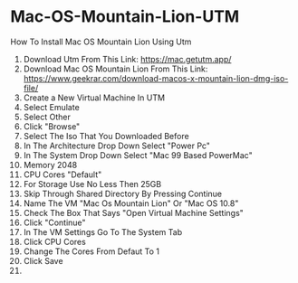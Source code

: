# Mac-OS-Mountain-Lion-UTM
How To Install Mac OS Mountain Lion Using Utm

1. Download Utm From This Link: https://mac.getutm.app/ 
2. Download Mac OS Mountain Lion From This Link: https://www.geekrar.com/download-macos-x-mountain-lion-dmg-iso-file/
3. Create a New Virtual Machine In UTM
4. Select Emulate
5. Select Other
6. Click "Browse"
7. Select The Iso That You Downloaded Before
8. In The Architecture Drop Down Select "Power Pc"
9. In The System Drop Down Select "Mac 99 Based PowerMac"
10. Memory 2048
11. CPU Cores "Default"
12. For Storage Use No Less Then 25GB
13. Skip Through Shared Directory By Pressing Continue 
14. Name The VM "Mac Os Mountain Lion" Or "Mac OS 10.8"
15. Check The Box That Says "Open Virtual Machine Settings"
16. Click "Continue"
17. In The VM Settings Go To The System Tab
18. Click CPU Cores
19. Change The Cores From Defaut To 1
20. Click Save
21. 
